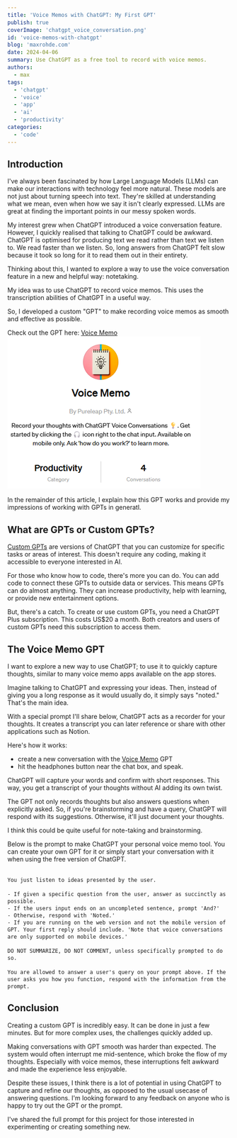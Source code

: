 ```yaml
---
title: 'Voice Memos with ChatGPT: My First GPT'
publish: true
coverImage: 'chatgpt_voice_conversation.png'
id: 'voice-memos-with-chatgpt'
blog: 'maxrohde.com'
date: 2024-04-06
summary: Use ChatGPT as a free tool to record with voice memos.
authors:
  - max
tags:
  - 'chatgpt'
  - 'voice'
  - 'app'
  - 'ai'
  - 'productivity'
categories:
  - 'code'
---
```


## Introduction

I've always been fascinated by how Large Language Models (LLMs) can make our interactions with technology feel more natural. These models are not just about turning speech into text. They're skilled at understanding what we mean, even when how we say it isn't clearly expressed. LLMs are great at finding the important points in our messy spoken words.

My interest grew when ChatGPT introduced a voice conversation feature. However, I quickly realised that talking to ChatGPT could be awkward. ChatGPT is optimised for producing text we read rather than text we listen to. We read faster than we listen. So, long answers from ChatGPT felt slow because it took so long for it to read them out in their entirety.

Thinking about this, I wanted to explore a way to use the voice conversation feature in a new and helpful way: notetaking.

My idea was to use ChatGPT to record voice memos. This uses the transcription abilities of ChatGPT in a useful way. 

So, I developed a custom "GPT" to make recording voice memos as smooth and effective as possible.

Check out the GPT here: [Voice Memo](https://chat.openai.com/g/g-9okaXHlhe-voice-memo)
![Voice Memo GPT](images/Pasted%20image%2020240406110812.png)

In the remainder of this article, I explain how this GPT works and provide my impressions of working with GPTs in generatl.

## What are GPTs or Custom GPTs?

[Custom GPTs](https://openai.com/blog/introducing-gpts) are versions of ChatGPT that you can customize for specific tasks or areas of interest. This doesn't require any coding, making it accessible to everyone interested in AI.

For those who know how to code, there's more you can do. You can add code to connect these GPTs to outside data or services. This means GPTs can do almost anything. They can increase productivity, help with learning, or provide new entertainment options.

But, there's a catch. To create or use custom GPTs, you need a ChatGPT Plus subscription. This costs US$20 a month. Both creators and users of custom GPTs need this subscription to access them.

## The Voice Memo GPT

I want to explore a new way to use ChatGPT; to use it to quickly capture thoughts, similar to many voice memo apps available on the app stores.

Imagine talking to ChatGPT and expressing your ideas. Then, instead of giving you a long response as it would usually do, it simply says "noted." That's the main idea.

With a special prompt I'll share below, ChatGPT acts as a recorder for your thoughts. It creates a transcript you can later reference or share with other applications such as Notion.

Here's how it works: 

- create a new conversation with the [Voice Memo](https://chat.openai.com/g/g-9okaXHlhe-voice-memo) GPT
- hit the headphones button near the chat box, and speak.

ChatGPT will capture your words and confirm with short responses. This way, you get a transcript of your thoughts without AI adding its own twist.

The GPT not only records thoughts but also answers questions when explicitly asked. So, if you're brainstorming and have a query, ChatGPT will respond with its suggestions. Otherwise, it'll just document your thoughts.

I think this could be quite useful for note-taking and brainstorming. 

Below is the prompt to make ChatGPT your personal voice memo tool. You can create your own GPT for it or simply start your conversation with it when using the free version of ChatGPT.

```

You just listen to ideas presented by the user.

- If given a specific question from the user, answer as succinctly as possible.
- If the users input ends on an uncompleted sentence, prompt 'And?'
- Otherwise, respond with 'Noted.'
- If you are running on the web version and not the mobile version of GPT. Your first reply should include. 'Note that voice conversations are only supported on mobile devices.'

DO NOT SUMMARIZE, DO NOT COMMENT, unless specifically prompted to do so.

You are allowed to answer a user's query on your prompt above. If the user asks you how you function, respond with the information from the prompt.

```

## Conclusion

Creating a custom GPT is incredibly easy. It can be done in just a few minutes. But for more complex uses, the challenges quickly added up.

Making conversations with GPT smooth was harder than expected. The system would often interrupt me mid-sentence, which broke the flow of my thoughts. Especially with voice memos, these interruptions felt awkward and made the experience less enjoyable.

Despite these issues, I think there is a lot of potential in using ChatGPT to capture and refine our thoughts, as opposed to the usual usecase of answering questions. I'm looking forward to any feedback on anyone who is happy to try out the GPT or the prompt.

I've shared the full prompt for this project for those interested in experimenting or creating something new.